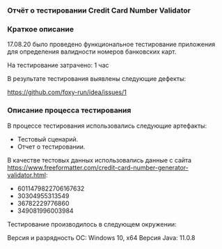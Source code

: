 ### Отчёт о тестировании Credit Card Number Validator

### Краткое описание
17.08.20 было проведено функциональное тестирование приложения для определения валидности номеров банковских карт.

На тестирование затрачено: 1 час

В результате тестирования выявлены следующие дефекты:

https://github.com/foxy-run/idea/issues/1

### Описание процесса тестирования

В процессе тестирования использовались следующие артефакты:

 - Тестовый сценарий.
 - Отчет о тестировании.


В качестве тестовых данных использовались данные с сайта https://www.freeformatter.com/credit-card-number-generator-validator.html:

 - 6011479822706167632
 - 30304955313549
 - 36782229776860
 - 349081996003984

Тестирование производилось в следующем окружении:

Версия и разрядность ОС: Windows 10, x64
Версия Java: 11.0.8